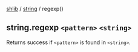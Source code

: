 [shlib][] / [string][] / regexp()

## string.regexp `<pattern>` `<string>`

Returns success if `<pattern>` is found in `<string>`.

[shlib]: http://github.com/major0/shlib "shlib"
[string]: __index__.md "string"
